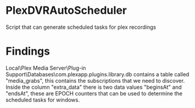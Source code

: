 # PlexDVRAutoScheduler
Script that can generate scheduled tasks for plex recordings


# Findings

Local\Plex Media Server\Plug-in Support\Databases\com.plexapp.plugins.library.db contains a table called "media_grabs", this contains the subscriptions that we need to discover. Inside the column "extra_data" there is two data values "beginsAt" and "endsAt", these are EPOCH counters that can be used to determine the scheduled tasks for windows.
